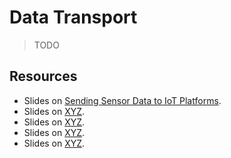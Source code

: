 # Data Transport

> TODO

## Resources

- Slides on [Sending Sensor Data to IoT Platforms](http://www.tamberg.org/fhnw/2020/hs/IdbSensorDataPlatforms.pdf).
- Slides on [XYZ](http://www.tamberg.org/fhnw/2020/hs/IdbXYZ.pdf).
- Slides on [XYZ](http://www.tamberg.org/fhnw/2020/hs/IdbXYZ.pdf).
- Slides on [XYZ](http://www.tamberg.org/fhnw/2020/hs/IdbXYZ.pdf).
- Slides on [XYZ](http://www.tamberg.org/fhnw/2020/hs/IdbXYZ.pdf).
